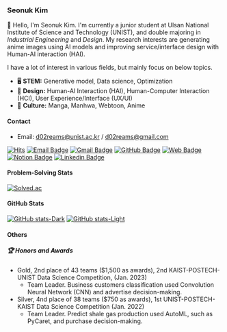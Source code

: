 ### Seonuk Kim

👋 Hello, I'm Seonuk Kim. I'm currently a junior student at Ulsan National Institute of Science and Technology (UNIST), and double majoring in *Industrial Engineering* and *Design*. My research interests are generating anime images using AI models and improving service/interface design with Human-AI interaction (HAI). 

I have a lot of interest in various fields, but mainly focus on below topics.

- 🖥️ **STEM:** Generative model, Data science, Optimization 
- 📐 **Design:** Human-AI Interaction (HAI), Human-Computer Interaction (HCI), User Experience/Interface (UX/UI)
- 🎨 **Culture:** Manga, Manhwa, Webtoon, Anime

#### Contact

- Email: [d02reams@unist.ac.kr](mailto:d02reams@unist.ac.kr) / [d02reams@gmail.com](mailto:d02reams@gmail.com)

[![Hits](https://hits.seeyoufarm.com/api/count/incr/badge.svg?url=https%3A%2F%2Fgithub.com%2F5eonukkim%2Fhit-counter&count_bg=%2379C83D&title_bg=%23555555&icon=&icon_color=%23E7E7E7&title=hits&edge_flat=false)](https://hits.seeyoufarm.com)
[![Email Badge](https://img.shields.io/badge/-Email-0078D4?style=flat-square&logo=microsoftoutlook&logoColor=white&link=mailto:d02reams@unist.ac.kr)](mailto:d02reams@unist.ac.kr)
[![Gmail Badge](https://img.shields.io/badge/-Gmail-d14836?style=flat-square&logo=Gmail&logoColor=white&link=mailto:d02reams@gmail.com)](mailto:d02reams@gmail.com)
[![GitHub Badge](https://img.shields.io/badge/-GitHub-FC6D26?style=flat-square&logo=github&logoColor=white&link=github.com/5eonukkim)](github.com/5eonukkim)
[![Web Badge](https://img.shields.io/badge/-Blog-FF4088?style=flat-square&logo=hugo&logoColor=white&link=5eonukkim.github.io/)](5eonukkim.github.io/)
[![Notion Badge](https://img.shields.io/badge/-Notion-F7A81B?style=flat-square&logo=notion&logoColor=white&link=5eonukkim.notion.site/)](5eonukkim.notion.site/)
[![Linkedin Badge](https://img.shields.io/badge/-LinkedIn-blue?style=flat-square&logo=Linkedin&logoColor=white&link=linkedin.com/in/seonuk-kim-870a30206/)](linkedin.com/in/seonuk-kim-870a30206/)

#### Problem-Solving Stats

[![Solved.ac](http://mazassumnida.wtf/api/v2/generate_badge?boj=d02reams)](https://solved.ac/d02reams)

#### GitHub Stats

[![GitHub stats-Dark](https://github-readme-stats.vercel.app/api?username=5eonukkim&show_icons=true&theme=dark#gh-dark-mode-only)](https://github.com/5eonukkim/github-readme-stats#gh-dark-mode-only)
[![GitHub stats-Light](https://github-readme-stats.vercel.app/api?username=5eonukkim&show_icons=true&theme=default#gh-light-mode-only)](https://github.com/5eonukkim/github-readme-stats#gh-light-mode-only)

#### Others
##### 🏆 Honors and Awards
- Gold, 2nd place of 43 teams ($1,500 as awards), 2nd KAIST-POSTECH-UNIST Data Science Competition, (Jan. 2023)
  - Team Leader. Business customers classification used Convolution Neural Network (CNN) and advertise decision-making.
- Silver, 4nd place of 38 teams ($750 as awards), 1st UNIST-POSTECH-KAIST Data Science Competition (Jan. 2022)
  - Team Leader. Predict shale gas production used AutoML, such as PyCaret, and purchase decision-making.

<!--
**5eonukkim/5eonukkim** is a ✨ _special_ ✨ repository because its `README.md` (this file) appears on your GitHub profile.

Here are some ideas to get you started:

- 🔭 I’m currently working on ...
- 🌱 I’m currently learning ...
- 👯 I’m looking to collaborate on ...
- 🤔 I’m looking for help with ...
- 💬 Ask me about ...
- 📫 How to reach me: ...
- 😄 Pronouns: ...
- ⚡ Fun fact: ...
-->
